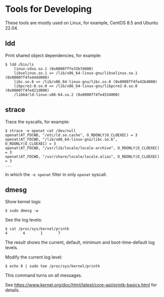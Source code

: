# Tools for Developing

These tools are mostly used on Linux, for example, CentOS 8.5 and Ubuntu 22.04.

## ldd

Print shared object dependencies, for example:

```console
$ ldd /bin/ls
    linux-vdso.so.1 (0x00007ffe33b7d000)
    libselinux.so.1 => /lib/x86_64-linux-gnu/libselinux.so.1 (0x00007f4fe44dd000)
    libc.so.6 => /lib/x86_64-linux-gnu/libc.so.6 (0x00007f4fe42b4000)
    libpcre2-8.so.0 => /lib/x86_64-linux-gnu/libpcre2-8.so.0 (0x00007f4fe421d000)
    /lib64/ld-linux-x86-64.so.2 (0x00007f4fe4534000)
```

## strace

Trace the syscalls, for example:

```console
$ strace -e openat cat /dev/null
openat(AT_FDCWD, "/etc/ld.so.cache", O_RDONLY|O_CLOEXEC) = 3
openat(AT_FDCWD, "/lib/x86_64-linux-gnu/libc.so.6", O_RDONLY|O_CLOEXEC) = 3
openat(AT_FDCWD, "/usr/lib/locale/locale-archive", O_RDONLY|O_CLOEXEC) = 3
openat(AT_FDCWD, "/usr/share/locale/locale.alias", O_RDONLY|O_CLOEXEC) = 3
...
```

In which the `-e openat` filter in only `openat` syscall.

## dmesg

Show kernel logs:

```console
$ sudo dmesg -w
```

See the log levels:

```console
$ cat /proc/sys/kernel/printk
4       4       1       7
```

The result shows the current, default, minimum and boot-time-default log levels.

Modify the current log level:

```console
$ echo 8 | sudo tee /proc/sys/kernel/printk
```

This command turns on all messages.

See <https://www.kernel.org/doc/html/latest/core-api/printk-basics.html> for details.
